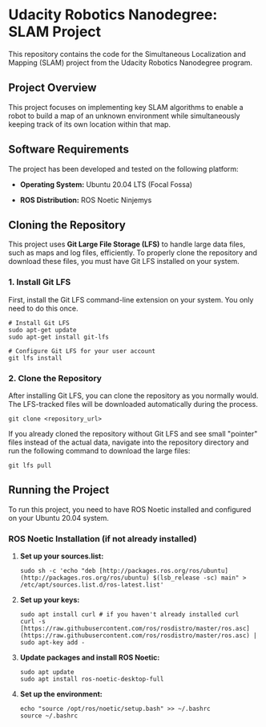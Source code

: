 # Udacity Robotics Nanodegree: SLAM Project

This repository contains the code for the Simultaneous Localization and Mapping (SLAM) project from the Udacity Robotics Nanodegree program.

## Project Overview

This project focuses on implementing key SLAM algorithms to enable a robot to build a map of an unknown environment while simultaneously keeping track of its own location within that map.

## Software Requirements

The project has been developed and tested on the following platform:

* **Operating System:** Ubuntu 20.04 LTS (Focal Fossa)

* **ROS Distribution:** ROS Noetic Ninjemys

## Cloning the Repository

This project uses **Git Large File Storage (LFS)** to handle large data files, such as maps and log files, efficiently. To properly clone the repository and download these files, you must have Git LFS installed on your system.

### 1. Install Git LFS

First, install the Git LFS command-line extension on your system. You only need to do this once.

```
# Install Git LFS
sudo apt-get update
sudo apt-get install git-lfs

# Configure Git LFS for your user account
git lfs install

```

### 2. Clone the Repository

After installing Git LFS, you can clone the repository as you normally would. The LFS-tracked files will be downloaded automatically during the process.

```
git clone <repository_url>

```

If you already cloned the repository without Git LFS and see small "pointer" files instead of the actual data, navigate into the repository directory and run the following command to download the large files:

```
git lfs pull

```

## Running the Project

To run this project, you need to have ROS Noetic installed and configured on your Ubuntu 20.04 system.

### ROS Noetic Installation (if not already installed)

1. **Set up your sources.list:**

   ```
   sudo sh -c 'echo "deb [http://packages.ros.org/ros/ubuntu](http://packages.ros.org/ros/ubuntu) $(lsb_release -sc) main" > /etc/apt/sources.list.d/ros-latest.list'
   
   ```

2. **Set up your keys:**

   ```
   sudo apt install curl # if you haven't already installed curl
   curl -s [https://raw.githubusercontent.com/ros/rosdistro/master/ros.asc](https://raw.githubusercontent.com/ros/rosdistro/master/ros.asc) | sudo apt-key add -
   
   ```

3. **Update packages and install ROS Noetic:**

   ```
   sudo apt update
   sudo apt install ros-noetic-desktop-full
   
   ```

4. **Set up the environment:**

   ```
   echo "source /opt/ros/noetic/setup.bash" >> ~/.bashrc
   source ~/.bashrc
   